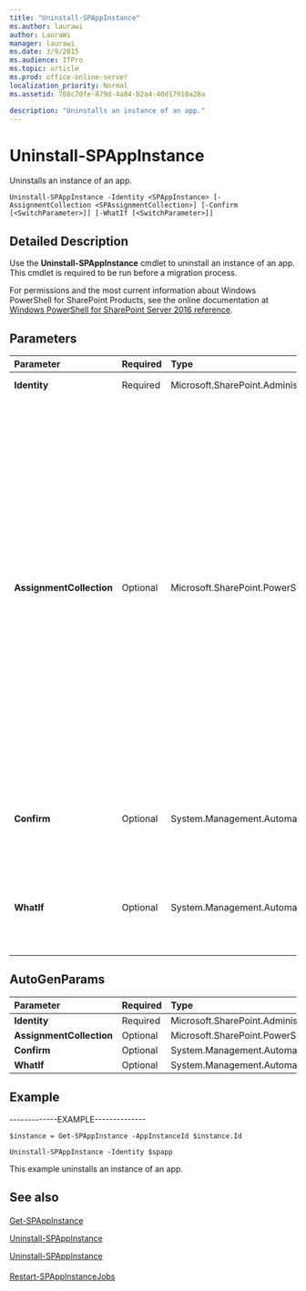 ```yaml
---
title: "Uninstall-SPAppInstance"
ms.author: laurawi
author: LauraWi
manager: laurawi
ms.date: 3/9/2015
ms.audience: ITPro
ms.topic: article
ms.prod: office-online-server
localization_priority: Normal
ms.assetid: 708c70fe-879d-4a84-b2a4-40d17910a28a

description: "Uninstalls an instance of an app."
---
```


# Uninstall-SPAppInstance

Uninstalls an instance of an app.
  
```
Uninstall-SPAppInstance -Identity <SPAppInstance> [-AssignmentCollection <SPAssignmentCollection>] [-Confirm [<SwitchParameter>]] [-WhatIf [<SwitchParameter>]]
```

## Detailed Description

Use the **Uninstall-SPAppInstance** cmdlet to uninstall an instance of an app. This cmdlet is required to be run before a migration process. 
  
For permissions and the most current information about Windows PowerShell for SharePoint Products, see the online documentation at [Windows PowerShell for SharePoint Server 2016 reference](https://go.microsoft.com/fwlink/p/?LinkId=671715).
  
## Parameters

|**Parameter**|**Required**|**Type**|**Description**|
|:-----|:-----|:-----|:-----|
|**Identity** <br/> |Required  <br/> |Microsoft.SharePoint.Administration.SPAppInstance  <br/> |Specifies the app instance for which to find metadata.  <br/> |
|**AssignmentCollection** <br/> |Optional  <br/> |Microsoft.SharePoint.PowerShell.SPAssignmentCollection  <br/> |Manages objects for the purpose of proper disposal. Use of objects, such as **SPWeb** or **SPSite**, can use large amounts of memory and use of these objects in Windows PowerShell scripts requires proper memory management. Using the **SPAssignment** object, you can assign objects to a variable and dispose of the objects after they are needed to free up memory. When **SPWeb**, **SPSite**, or **SPSiteAdministration** objects are used, the objects are automatically disposed of if an assignment collection or the **Global** parameter is not used.  <br/> > [!NOTE]> When the **Global** parameter is used, all objects are contained in the global store. If objects are not immediately used, or disposed of by using the **Stop-SPAssignment** command, an out-of-memory scenario can occur.           |
|**Confirm** <br/> |Optional  <br/> |System.Management.Automation.SwitchParameter  <br/> |Prompts you for confirmation before executing the command. For more information, type the following command: **get-help about_commonparameters** <br/> |
|**WhatIf** <br/> |Optional  <br/> |System.Management.Automation.SwitchParameter  <br/> |Displays a message that describes the effect of the command instead of executing the command. For more information, type the following command: **get-help about_commonparameters** <br/> |
   
## AutoGenParams

|**Parameter**|**Required**|**Type**|**Description**|
|:-----|:-----|:-----|:-----|
|**Identity** <br/> |Required  <br/> |Microsoft.SharePoint.Administration.SPAppInstance  <br/> ||
|**AssignmentCollection** <br/> |Optional  <br/> |Microsoft.SharePoint.PowerShell.SPAssignmentCollection  <br/> ||
|**Confirm** <br/> |Optional  <br/> |System.Management.Automation.SwitchParameter  <br/> ||
|**WhatIf** <br/> |Optional  <br/> |System.Management.Automation.SwitchParameter  <br/> ||
   
## Example

-------------EXAMPLE--------------
  
```
$instance = Get-SPAppInstance -AppInstanceId $instance.Id
```

```
Uninstall-SPAppInstance -Identity $spapp
```

This example uninstalls an instance of an app.
  
## See also

#### 

[Get-SPAppInstance](get-spappinstance.md)
  
[Uninstall-SPAppInstance](uninstall-spappinstance.md)
  
[Uninstall-SPAppInstance](uninstall-spappinstance.md)
#### 

[Restart-SPAppInstanceJobs](http://technet.microsoft.com/library/582e2939-1a82-47fc-b1f5-f405f37196f3.aspx)

